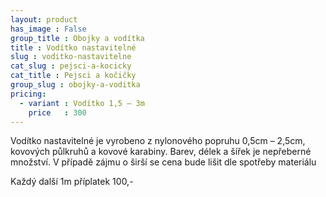 ```yaml
---
layout: product
has_image : False
group_title : Obojky a vodítka
title : Vodítko nastavitelné
slug : voditko-nastavitelne
cat_slug : pejsci-a-kocicky
cat_title : Pejsci a kočičky
group_slug : obojky-a-voditka
pricing:
  - variant : Vodítko 1,5 – 3m
    price   : 300
---
```


Vodítko nastavitelné je vyrobeno z nylonového popruhu 0,5cm – 2,5cm, kovových půlkruhů a kovové karabiny. Barev, délek a šířek je nepřeberné množství. V případě zájmu o širší se cena bude lišit dle spotřeby materiálu


Každý další 1m příplatek 100,-

